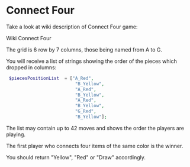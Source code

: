 # Connect Four

Take a look at wiki description of Connect Four game:

Wiki Connect Four

The grid is 6 row by 7 columns, those being named from A to G.

You will receive a list of strings showing the order of the pieces which dropped in columns:
```php
 $piecesPositionList  = ["A_Red",
                          "B_Yellow",
                          "A_Red",
                          "B_Yellow",
                          "A_Red",
                          "B_Yellow",
                          "G_Red",
                          "B_Yellow"];
```

The list may contain up to 42 moves and shows the order the players are playing.

The first player who connects four items of the same color is the winner.

You should return "Yellow", "Red" or "Draw" accordingly.
